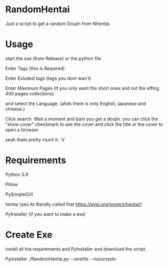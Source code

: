 # RandomHentai
Just a script to get a random Doujin from Nhentai.

# Usage
start the exe (from Release) or the python file

Enter Tags (this is Required)

Enter Exluded tags (tags you dont wan't)

Enter Maximum Pages (if you only want the short ones and not the effing 400 pages collections)

and select the Language. (afaik there is only English, japanese and chinese.)

Click search. Wait a moment and bam you get a doujin. you can click the "show cover" checkmark to see the cover and click the title or the cover to open a browser.

yeah thats pretty much it. :V

# Requirements
Python 3.9

Pillow

PySimpleGUI

hentai (yes its literally called that https://pypi.org/project/hentai/)

PyInstaller (if you want to make a exe)

# Create Exe
install all the requirements and PyInstaller and download the script.

Pyinstaller ./RandomHentai.py --onefile --noconsole
